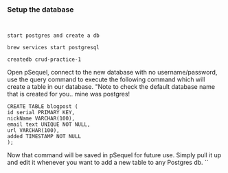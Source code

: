 ### Setup the database

```


start postgres and create a db

brew services start postgresql

createdb crud-practice-1
```

Open pSequel, connect to the new database with no username/password, use the query command to execute the following command which will create a table in our database.
"Note to check the default database name that is created for you.. mine was postgres!

```
CREATE TABLE blogpost (
id serial PRIMARY KEY,
nickName VARCHAR(100),
email text UNIQUE NOT NULL,
url VARCHAR(100),
added TIMESTAMP NOT NULL
);
```

Now that command will be saved in pSequel for future use. Simply pull it up and edit it whenever you want to add a new table to any Postgres db.
``
